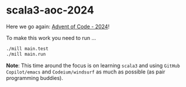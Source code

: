 # scala3-aoc-2024

Here we go again: [Advent of Code - 2024][aoc2024]!

To make this work you need to run ...

```bash
./mill main.test
./mill main.run
```

**Note**: This time around the focus is on learning `scala3`
and using `GitHub Copilot/emacs` and `Codeium/windsurf` as 
much as possible (as pair programming buddies).

[aoc2024]: https://adventofcode.com/2024
